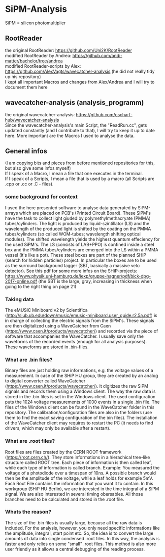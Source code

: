 # SiPM-Analysis
SiPM = silicon photomultiplier

## RootReader
the original RootReader: https://github.com/Uni2K/RootReader \
modified RootReader by Andrea: https://github.com/andi-matter/bachelor/tree/andrea \
modified RootReader-scripts by Alex: https://github.com/AlexVagts/wavecatcher-analysis (he did not really tidy up his repository) \
I kept all important Macros and changes from Alex/Andrea and I will try to document them here

## wavecatcher-analysis (analysis_programm)
the original wavecatcher-analysis: https://github.com/cscharf-hub/wavecatcher-analysis \
Since the wavecatcher-analysis's main Script, the "ReadRun.cc", gets updated constantly (and I contribute to that), I will try to keep it up to date here. More important are the Macros I used to analyse the data.

## General infos
(I am copying bits and pieces from before mentioned repositories for this, but also give some infos myself) \
If I speak of a Macro, I mean a file that one executes in the terminal. \
If I speak of a Scripts, I mean a file that is used by a macro (all Scripts are .cpp or .cc or .C - files).

### some background for context
I used the here presented software to analyse data generated by SiPM-arrays which are placed on PCB's (Printed Circuit Board). These SiPM's have the task to collect light giuded by polymethylmethacryate (PMMA) tubes/cylinders. The light is produced by liquid-szintillator (LS) and the wavelength of the produced light is shifted by the coating on the PMMA tubes/cylinders (so called WOM-tubes; wavelength shifting optical modules). The shifted wavelength yields the highest quantum effeciency for the used SiPM's. The LS (consists of LAB+PPO) is confined inside a steel box and the PMMA tubes/cylinders are emerged into the LS within a PMMA vessel (it's like a pot). These steel boxes are part of the planned SHiP (search for hidden particles) project. In particular the boxes are to be used as the surround background tagger (SBT, basically a massive veto detector). See this pdf for some more infos on the SHiP-projects: https://www.physik.uni-hamburg.de/iexp/gruppe-hagner/pdf/bick-dpg-2017-online.pdf (the SBT is the large, gray, increasing in thickness when going to the right thing on page 21)

### Taking data
The eMUSIC Miniboard v2 by Scientifica (http://siub.ub.edu/down/music/emusic-miniboard.user_guide.r2.5a.pdf) is in charge of collecting the electric signals from the SiPM's. These signals are then digitalized using a WaveCatcher from Caen (https://www.caen.it/products/wavecatcher/) and recorded via the piece of software that accompanies the WaveCatcher. I usually save only the waveforms of the recorded events (enough for all analysis purposes). These waveforms are stored in .bin-files.

### What are .bin files?
Binary files are just holding raw informations, e.g. the voltage values of a measurement. In case of the SHiP HU group, they are created by an analog to digital converter called WaveCatcher (https://www.caen.it/products/wavecatcher/). It digitizes the raw SiPM signals and records them using a Windows client. The way the raw data is stored in the .bin files is set in the Windows client. The used configuration puts the 1024 voltage measurements of 1000  events in a single .bin file. The files of the Windows client can be found in the WaveCatcher folder in this repository. The calibration/configuration files are also in the folders (use them to find the exact saving configuration of the bin files). The installation of the WaveCatcher client may requires to restart the PC (it needs to find drivers, which may only be available after a restart).

### What are .root files?
Root files are files created by the CERN ROOT framework (https://root.cern.ch/). They store informations in a hierachical tree-like structure called ROOT tree. Each piece of information is then called leaf, while each type of information is called branch.
Example: You measured the voltage of a photodiode over a timespan of 10ns. A possible branch would then be the amplitude of the voltage, while a leaf holds for example 5mV.
Each Root File contains the information that you want it to contain. In this workgroup (SHiP HU Berlin), we are interested in the time integral of a SiPM signal. We are also interested in several timing obersables. All those branches need to be calculated and stored in the .root file.

### Whats the reason?
The size of the .bin files is usually large, because all the raw data is included. For the analysis, however, you only need specific informations like the amplitude, integral, start point etc. So, the idea is to convert the large amounts of data into single condensed .root files. In this way, the analysis is faster and only relies on some "small" .root files. This method is also more user friendly as it allows a central debugging of the reading process.
